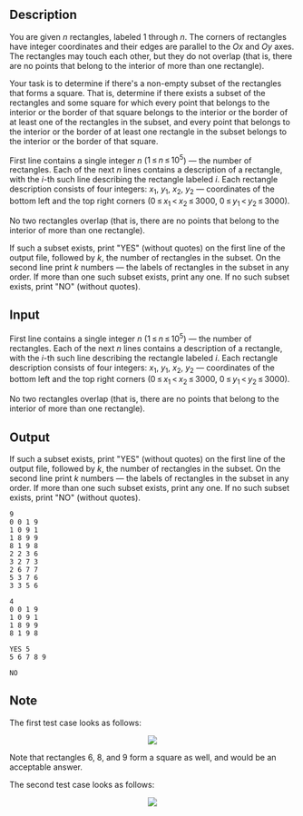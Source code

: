 ## Description

<div><p>You are given <span class="tex-span"><i>n</i></span> rectangles, labeled 1 through <span class="tex-span"><i>n</i></span>. The corners of rectangles have integer coordinates and their edges are parallel to the <span class="tex-span"><i>Ox</i></span> and <span class="tex-span"><i>Oy</i></span> axes. The rectangles may touch each other, but they do not overlap (that is, there are no points that belong to the interior of more than one rectangle).</p><p>Your task is to determine if there's a non-empty subset of the rectangles that forms a square. That is, determine if there exists a subset of the rectangles and some square for which every point that belongs to the interior or the border of that square belongs to the interior or the border of at least one of the rectangles in the subset, and every point that belongs to the interior or the border of at least one rectangle in the subset belongs to the interior or the border of that square.</p></div><div class="input-specification"><p>First line contains a single integer <span class="tex-span"><i>n</i></span> (<span class="tex-span">1 ≤ <i>n</i> ≤ 10<sup class="upper-index">5</sup></span>) — the number of rectangles. Each of the next <span class="tex-span"><i>n</i></span> lines contains a description of a rectangle, with the <span class="tex-span"><i>i</i></span>-th such line describing the rectangle labeled <span class="tex-span"><i>i</i></span>. Each rectangle description consists of four integers: <span class="tex-span"><i>x</i><sub class="lower-index">1</sub></span>, <span class="tex-span"><i>y</i><sub class="lower-index">1</sub></span>, <span class="tex-span"><i>x</i><sub class="lower-index">2</sub></span>, <span class="tex-span"><i>y</i><sub class="lower-index">2</sub></span> — coordinates of the bottom left and the top right corners (<span class="tex-span">0 ≤ <i>x</i><sub class="lower-index">1</sub> &lt; <i>x</i><sub class="lower-index">2</sub> ≤ 3000</span>, <span class="tex-span">0 ≤ <i>y</i><sub class="lower-index">1</sub> &lt; <i>y</i><sub class="lower-index">2</sub> ≤ 3000</span>).</p><p>No two rectangles overlap (that is, there are no points that belong to the interior of more than one rectangle).</p></div><div class="output-specification"><p>If such a subset exists, print "<span class="tex-font-style-tt">YES</span>" (without quotes) on the first line of the output file, followed by <span class="tex-span"><i>k</i></span>, the number of rectangles in the subset. On the second line print <span class="tex-span"><i>k</i></span> numbers — the labels of rectangles in the subset in any order. If more than one such subset exists, print any one. If no such subset exists, print "<span class="tex-font-style-tt">NO</span>" (without quotes).</p></div>

## Input

<p>First line contains a single integer <span class="tex-span"><i>n</i></span> (<span class="tex-span">1 ≤ <i>n</i> ≤ 10<sup class="upper-index">5</sup></span>) — the number of rectangles. Each of the next <span class="tex-span"><i>n</i></span> lines contains a description of a rectangle, with the <span class="tex-span"><i>i</i></span>-th such line describing the rectangle labeled <span class="tex-span"><i>i</i></span>. Each rectangle description consists of four integers: <span class="tex-span"><i>x</i><sub class="lower-index">1</sub></span>, <span class="tex-span"><i>y</i><sub class="lower-index">1</sub></span>, <span class="tex-span"><i>x</i><sub class="lower-index">2</sub></span>, <span class="tex-span"><i>y</i><sub class="lower-index">2</sub></span> — coordinates of the bottom left and the top right corners (<span class="tex-span">0 ≤ <i>x</i><sub class="lower-index">1</sub> &lt; <i>x</i><sub class="lower-index">2</sub> ≤ 3000</span>, <span class="tex-span">0 ≤ <i>y</i><sub class="lower-index">1</sub> &lt; <i>y</i><sub class="lower-index">2</sub> ≤ 3000</span>).</p><p>No two rectangles overlap (that is, there are no points that belong to the interior of more than one rectangle).</p>

## Output

<p>If such a subset exists, print "<span class="tex-font-style-tt">YES</span>" (without quotes) on the first line of the output file, followed by <span class="tex-span"><i>k</i></span>, the number of rectangles in the subset. On the second line print <span class="tex-span"><i>k</i></span> numbers — the labels of rectangles in the subset in any order. If more than one such subset exists, print any one. If no such subset exists, print "<span class="tex-font-style-tt">NO</span>" (without quotes).</p>





```input1
9
0 0 1 9
1 0 9 1
1 8 9 9
8 1 9 8
2 2 3 6
3 2 7 3
2 6 7 7
5 3 7 6
3 3 5 6

```




```input2
4
0 0 1 9
1 0 9 1
1 8 9 9
8 1 9 8

```




```output1
YES 5
5 6 7 8 9

```




```output2
NO

```



## Note

<p>The first test case looks as follows:</p><center> <img class="tex-graphics" src="file://mTG2akqK.png" style="max-width: 100.0%;max-height: 100.0%;"> </center><p>Note that rectangles 6, 8, and 9 form a square as well, and would be an acceptable answer.</p><p>The second test case looks as follows:</p><center> <img class="tex-graphics" src="file://tr8AZcum.png" style="max-width: 100.0%;max-height: 100.0%;"> </center>
